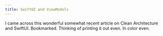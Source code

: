 ```yaml
---
title: SwiftUI and ViewModels
---
```


I came across this wonderful somewhat recent article on Clean Architecture and SwiftUI. Bookmarked. Thinking of printing it out even. In color even.

